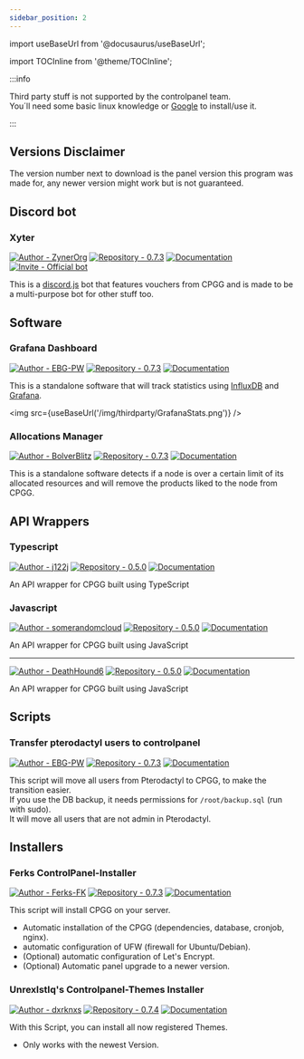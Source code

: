 ```yaml
---
sidebar_position: 2
---
```


import useBaseUrl from '@docusaurus/useBaseUrl';

import TOCInline from '@theme/TOCInline';

:::info

Third party stuff is not supported by the controlpanel team.  
You´ll need some basic linux knowledge or [Google](https://google.com) to install/use it.

:::

<TOCInline toc={toc} />

## Versions Disclaimer
The version number next to download is the panel version this program was made for, any newer version might work but is not guaranteed.  

## Discord bot

### Xyter
[![Author - ZynerOrg](https://img.shields.io/badge/Author-ZynerOrg-red?style=for-the-badge)](https://github.com/ZynerOrg)
[![Repository - 0.7.3](https://img.shields.io/badge/Repository-0.7.3-brightgreen?style=for-the-badge)](https://github.com/ZynerOrg/xyter)
[![Documentation](https://img.shields.io/badge/Documentation-blue?style=for-the-badge)](https://xyter.zyner.org)
[![Invite - Official bot](https://img.shields.io/badge/Invite-Official_bot-important?style=for-the-badge&logo=discord)](https://bot.zyner.org/)

This is a [discord.js](https://discord.js.org/) bot that features vouchers from CPGG and is made to be a multi-purpose bot for other stuff too.

## Software

### Grafana Dashboard
[![Author - EBG-PW](https://img.shields.io/badge/Author-EBG--PW-red?style=for-the-badge)](https://github.com/EBG-PW)
[![Repository - 0.7.3](https://img.shields.io/badge/Repository-0.7.3-brightgreen?style=for-the-badge)](https://github.com/EBG-PW/ControlPanel.gg-Stats-and-Scripts)
[![Documentation](https://img.shields.io/badge/Documentation-blue?style=for-the-badge)](https://github.com/EBG-PW/ControlPanel.gg-Stats-and-Scripts)

This is a standalone software that will track statistics using [InfluxDB](https://www.influxdata.com/) and [Grafana](https://grafana.com/).

<img src={useBaseUrl('/img/thirdparty/GrafanaStats.png')} />

### Allocations Manager
[![Author - BolverBlitz](https://img.shields.io/badge/Author-BolverBlitz-red?style=for-the-badge)](https://github.com/BolverBlitz)
[![Repository - 0.7.3](https://img.shields.io/badge/Repository-0.7.3-brightgreen?style=for-the-badge)](https://github.com/BolverBlitz/ControlpanelAllocationManager)
[![Documentation](https://img.shields.io/badge/Documentation-blue?style=for-the-badge)](https://github.com/BolverBlitz/ControlpanelAllocationManager)

This is a standalone software detects if a node is over a certain limit of its allocated resources and will remove the products liked to the node from CPGG.

## API Wrappers

### Typescript
[![Author - j122j](https://img.shields.io/badge/Author-j122j-red?style=for-the-badge)](https://github.com/j122j)
[![Repository - 0.5.0](https://img.shields.io/badge/Repository-0.5.0-brightgreen?style=for-the-badge)](https://github.com/j122j/controlpanel.gg)
[![Documentation](https://img.shields.io/badge/Documentation-blue?style=for-the-badge)](https://github.com/j122j/controlpanel.gg)

An API wrapper for CPGG built using TypeScript

### Javascript 
[![Author - somerandomcloud](https://img.shields.io/badge/Author-somerandomcloud-red?style=for-the-badge)](https://github.com/somerandomcloud)
[![Repository - 0.5.0](https://img.shields.io/badge/Repository-0.5.0-brightgreen?style=for-the-badge)](https://github.com/somerandomcloud/ControlPanel-Api)
[![Documentation](https://img.shields.io/badge/Documentation-blue?style=for-the-badge)](https://github.com/somerandomcloud/ControlPanel-Api)

An API wrapper for CPGG built using JavaScript

---

[![Author - DeathHound6](https://img.shields.io/badge/Author-DeathHound6-red?style=for-the-badge)](https://github.com/DeathHound6)
[![Repository - 0.5.0](https://img.shields.io/badge/Repository-0.5.0-brightgreen?style=for-the-badge)](https://github.com/DeathHound6/control-panel-api-wrapper)
[![Documentation](https://img.shields.io/badge/Documentation-blue?style=for-the-badge)](https://github.com/DeathHound6/control-panel-api-wrapper)

An API wrapper for CPGG built using JavaScript

## Scripts

### Transfer pterodactyl users to controlpanel
[![Author - EBG-PW](https://img.shields.io/badge/Author-EBG--PW-red?style=for-the-badge)](https://github.com/EBG-PW)
[![Repository - 0.7.3](https://img.shields.io/badge/Repository-0.7.3-brightgreen?style=for-the-badge)](https://github.com/EBG-PW/ControlPanel.gg-Stats-and-Scripts)
[![Documentation](https://img.shields.io/badge/Documentation-blue?style=for-the-badge)](https://github.com/EBG-PW/ControlPanel.gg-Stats-and-Scripts)

This script will move all users from Pterodactyl to CPGG, to make the transition easier.  
If you use the DB backup, it needs permissions for ``/root/backup.sql`` (run with sudo).  
It will move all users that are not admin in Pterodactyl.

## Installers

### Ferks ControlPanel-Installer
[![Author - Ferks-FK](https://img.shields.io/badge/Author-Ferks--FK-red?style=for-the-badge)](https://github.com/Ferks-FK)
[![Repository - 0.7.3](https://img.shields.io/badge/Repository-0.7.3-brightgreen?style=for-the-badge)](https://github.com/Ferks-FK/ControlPanel-Installer)
[![Documentation](https://img.shields.io/badge/Documentation-blue?style=for-the-badge)](https://github.com/Ferks-FK/ControlPanel-Installer)

This script will install CPGG on your server.  
- Automatic installation of the CPGG (dependencies, database, cronjob, nginx).  
- automatic configuration of UFW (firewall for Ubuntu/Debian).  
- (Optional) automatic configuration of Let's Encrypt.  
- (Optional) Automatic panel upgrade to a newer version.
  
### UnrexIstIq's Controlpanel-Themes Installer
[![Author - dxrknxs](https://img.shields.io/badge/Author-dxrknxs-red?style=for-the-badge)](https://github.com/dxrknxs)
[![Repository - 0.7.4](https://img.shields.io/badge/Repository-0.7.4-brightgreen?style=for-the-badge)](https://github.com/dxrknxs/Controlpanel-Themes)
[![Documentation](https://img.shields.io/badge/Documentation-blue?style=for-the-badge)](https://github.com/dxrknxs/Controlpanel-Themes)

With this Script, you can install all now registered Themes.  
- Only works with the newest Version.
